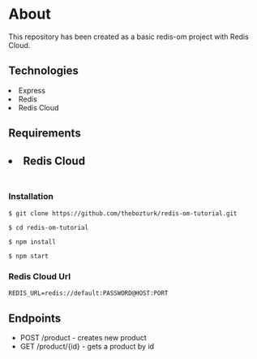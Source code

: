 <h1>About</h1>
<p>This repository has been created as a basic redis-om project with Redis Cloud.<p>

<h2>Technologies</h2>
<li>Express</li>
<li>Redis</li>
<li>Redis Cloud</li>

<h2>Requirements<h2>
<li>Redis Cloud</li>

<br>
<h3>Installation</h3>

 `$ git clone https://github.com/thebozturk/redis-om-tutorial.git`

 `$ cd redis-om-tutorial`
 
 `$ npm install `
 
  `$ npm start `
 <br>
 
### Redis Cloud Url 

```
REDIS_URL=redis://default:PASSWORD@HOST:PORT
```

 <h2>Endpoints</h2>
 
- POST /product - creates new product
- GET /product/{id} - gets a product by id
